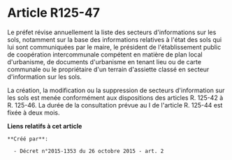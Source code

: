 # Article R125-47

Le préfet révise annuellement la liste des secteurs d'informations sur les sols, notamment sur la base des informations
relatives à l'état des sols qui lui sont communiquées par le maire, le président de l'établissement public de coopération
intercommunale compétent en matière de plan local d'urbanisme, de documents d'urbanisme en tenant lieu ou de carte communale
ou le propriétaire d'un terrain d'assiette classé en secteur d'information sur les sols. 

La création, la modification ou la suppression de secteurs d'information sur les sols est menée conformément aux dispositions
des articles R. 125-42 à R. 125-46. La durée de la consultation prévue au I de l'article R. 125-44 est fixée à deux mois.

**Liens relatifs à cet article**

	**Créé par**:

	  - Décret n°2015-1353 du 26 octobre 2015 - art. 2
